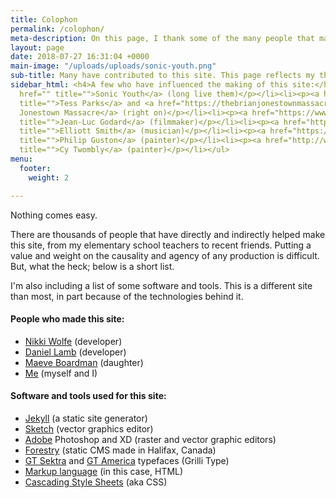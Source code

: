 ```yaml
---
title: Colophon
permalink: /colophon/
meta-description: On this page, I thank some of the many people that made this website come together. I've grateful to have had their support.
layout: page
date: 2018-07-27 16:31:04 +0000
main-image: "/uploads/uploads/sonic-youth.png"
sub-title: Many have contributed to this site. This page reflects my thanks.
sidebar_html: <h4>A few who have influenced the making of this site:</h4><ul><li><p><a
  href="" title="">Sonic Youth</a> (long live them)</p></li><li><p><a href="https://www.tessparks.com/"
  title="">Tess Parks</a> and <a href="https://thebrianjonestownmassacre.com/" title="">Brian
  Jonestown Massacre</a> (right on)</p></li><li><p><a href="https://www.criterion.com/shop/collection/12-jean-luc-godard"
  title="">Jean-Luc Godard</a> (filmmaker)</p></li><li><p><a href="https://www.youtube.com/channel/UCuNTMHPl8dVBpJRtvygl-9A"
  title="">Elliott Smith</a> (musician)</p></li><li><p><a href="https://www.artsy.net/artist/philip-guston"
  title="">Philip Guston</a> (painter)</p></li><li><p><a href="http://www.cytwombly.org/artworks"
  title="">Cy Twombly</a> (painter)</p></li></ul>
menu:
  footer:
    weight: 2

---
```

Nothing comes easy.

There are thousands of people that have directly and indirectly helped make this site, from my elementary school teachers to recent friends. Putting a value and weight on the causality and agency of any production is difficult. But, what the heck; below is a short list.

I'm also including a list of some software and tools. This is a different site than most, in part because of the technologies behind it.

#### People who made this site:

* [Nikki Wolfe](http://nikkitaylor.ca/) (developer)
* [Daniel Lamb](http://www.quicksheep.com/) (developer)
* [Maeve Boardman](https://www.instagram.com/maevebrave/) (daughter)
* [Me](https://twitter.com/deckchairs) (myself and I)

#### Software and tools used for this site:

* [Jekyll](https://jekyllrb.com/) (a static site generator)
* [Sketch](https://www.sketchapp.com/) (vector graphics editor)
* [Adobe]() Photoshop and XD (raster and vector graphic editors)
* [Forestry]() (static CMS made in Halifax, Canada)
* [GT Sektra](https://www.grillitype.com/typeface/gt-sectra) and [GT America](http://www.gt-america.com/) typefaces (Grilli Type)
* [Markup language]() (in this case, HTML)
* [Cascading Style Sheets](https://developer.mozilla.org/en-US/docs/Learn/CSS/Introduction_to_CSS) (aka CSS)